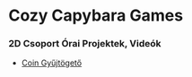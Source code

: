 # Cozy Capybara Games

### 2D Csoport Órai Projektek, Videók

- [Coin Gyűjtögető](https://github.com/doczi-dominik/ccg-2d-material/tree/main/coin_gyujto)